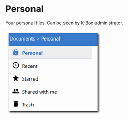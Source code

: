 # Personal

Your personal files. Can be seen by K-Box administrator.

![personal section](./images/personal.png)

